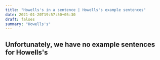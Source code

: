 ```yaml
---
title: "Howells's in a sentence | Howells's example sentences"
date: 2021-01-20T19:57:50+05:30
draft: falses
summary: "Howells's"
---
```

## Unfortunately, we have no example sentences for Howells's                 
